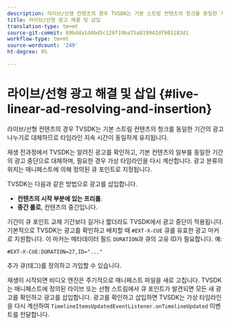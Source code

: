 ```yaml
---
description: 라이브/선형 컨텐츠의 경우 TVSDK는 기본 스트림 컨텐츠의 청크를 동일한 기간의 광고 나누기로 대체하므로 타임라인 지속 시간이 동일하게 유지됩니다.
title: 라이브/선형 광고 해결 및 삽입
translation-type: tm+mt
source-git-commit: 89bdda1d4bd5c126f19ba75a819942df901183d1
workflow-type: tm+mt
source-wordcount: '249'
ht-degree: 0%

---
```



# 라이브/선형 광고 해결 및 삽입 {#live-linear-ad-resolving-and-insertion}

라이브/선형 컨텐츠의 경우 TVSDK는 기본 스트림 컨텐츠의 청크를 동일한 기간의 광고 나누기로 대체하므로 타임라인 지속 시간이 동일하게 유지됩니다.

재생 전과정에서 TVSDK는 알려진 광고를 확인하고, 기본 컨텐츠의 일부를 동일한 기간의 광고 중단으로 대체하며, 필요한 경우 가상 타임라인을 다시 계산합니다. 광고 분류의 위치는 매니페스트에 의해 정의된 큐 포인트로 지정됩니다.

TVSDK는 다음과 같은 방법으로 광고를 삽입합니다.

* **컨텐츠의 시작 부분에 있는 프리롤**.
* **중간 롤로**, 컨텐츠의 중간입니다.

기간이 큐 포인트 교체 기간보다 길거나 짧더라도 TVSDK에서 광고 중단이 적용됩니다. 기본적으로 TVSDK는 광고를 확인하고 배치할 때 `#EXT-X-CUE` 큐를 유효한 광고 마커로 지원합니다. 이 마커는 메타데이터 필드 `DURATION`과 큐의 고유 ID가 필요합니다. 예:

```
#EXT-X-CUE:DURATION=27,ID="..."
```

추가 큐(태그)를 정의하고 가입할 수 있습니다.

재생이 시작되면 비디오 엔진은 주기적으로 매니페스트 파일을 새로 고칩니다. TVSDK는 매니페스트에 정의된 라이브 또는 선형 스트림에서 큐 포인트가 발견되면 모든 새 광고를 확인하고 광고를 삽입합니다. 광고를 확인하고 삽입하면 TVSDK는 가상 타임라인을 다시 계산하여 `TimelineItemsUpdatedEventListener.onTimelineUpdated` 이벤트를 전달합니다.
